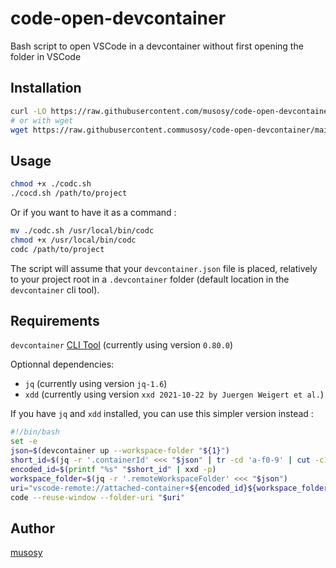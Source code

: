 # code-open-devcontainer
Bash script to open VSCode in a devcontainer without first opening the folder in VSCode

## Installation
```bash
curl -LO https://raw.githubusercontent.com/musosy/code-open-devcontainer/main/codc.sh
# or with wget
wget https://raw.githubusercontent.commusosy/code-open-devcontainer/main/codc.sh
```

## Usage
```bash
chmod +x ./codc.sh
./cocd.sh /path/to/project
```
Or if you want to have it as a command : 
```bash
mv ./codc.sh /usr/local/bin/codc
chmod +x /usr/local/bin/codc
codc /path/to/project
```
The script will assume that your `devcontainer.json` file is placed, relatively to your project root in a `.devcontainer` folder (default location in the `devcontainer` cli tool).

## Requirements
`devcontainer` [CLI Tool](https://github.com/devcontainers/cli) (currently using version `0.80.0`)

Optionnal dependencies:
- `jq` (currently using version `jq-1.6`)
- `xdd` (currently using version `xxd 2021-10-22 by Juergen Weigert et al.`)

If you have `jq` and `xdd` installed, you can use this simpler version instead :
```bash
#!/bin/bash
set -e
json=$(devcontainer up --workspace-folder "${1}")
short_id=$(jq -r '.containerId' <<< "$json" | tr -cd 'a-f0-9' | cut -c1-12)
encoded_id=$(printf "%s" "$short_id" | xxd -p)
workspace_folder=$(jq -r '.remoteWorkspaceFolder' <<< "$json")
uri="vscode-remote://attached-container+${encoded_id}${workspace_folder}"
code --reuse-window --folder-uri "$uri"
```

## Author
[musosy](mailto:hugo.guillaume13@gmail.com)